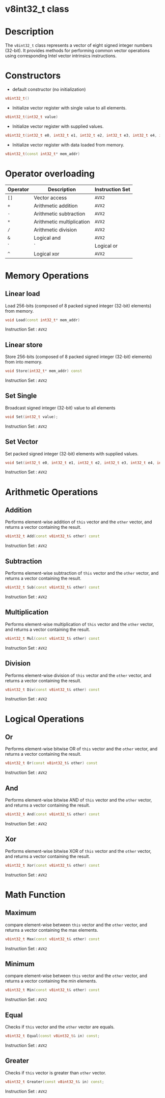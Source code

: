 # v8int32_t class

# Description

The `v8int32_t` class represents a vector of eight signed integer 
numbers (32-bit). 
It provides methods for performing common vector operations 
using corresponding Intel vector intrinsics instructions.

# Constructors
* default constructor (no initialization)
```c++
v8int32_t()
```

* Initialize vector register with single value to all elements.
```c++
v8int32_t(int32_t value)
```

* Initialize vector register with supplied values.
```c++
v8int32_t(int32_t e0, int32_t e1, int32_t e2, int32_t e3, int32_t e4, int32_t e5, int32_t e6, int32_t e7)
```


* Initialize vector register with data loaded from memory.
```c++
v8int32_t(const int32_t* mem_addr)
```

# Operator overloading

| Operator   | Description                 | Instruction Set |
|------------|-----------------------------|-----------------|
| `[]`       | Vector access               | `AVX2`           |
| `+`        | Arithmetic addition         | `AVX2`           |
| `-`        | Arithmetic subtraction      | `AVX2`           |
| `*`        | Arithmetic multiplication   | `AVX2`           |
| `/`        | Arithmetic division         | `AVX2`           |
| `&`        | Logical and                 | `AVX2`           |
| `|`        | Logical or                  | `AVX2`           |
| `^`        | Logical xor                 | `AVX2`           |

# Memory Operations

## Linear load
Load 256-bits (composed of 8 packed signed integer (32-bit) elements) from memory.

```c++
void Load(const int32_t* mem_addr)
```
Instruction Set  : `AVX2`

## Linear store
Store 256-bits (composed of 8 packed signed integer (32-bit) elements) from into memory.
```c++
void Store(int32_t* mem_addr) const
```
Instruction Set  : `AVX2`

## Set Single 
Broadcast signed integer (32-bit) value to all elements 
```c++
void Set(int32_t value);
```
Instruction Set  : `AVX2`

## Set Vector 
Set packed signed integer (32-bit) elements with supplied values.
```c++
void Set(int32_t e0, int32_t e1, int32_t e2, int32_t e3, int32_t e4, int32_t e5, int32_t e6, int32_t e7);
```
Instruction Set  : `AVX2`

# Arithmetic Operations

## Addition
Performs element-wise addition of `this` vector and the `other` vector, and
returns a vector containing the result.

```c++
v8int32_t Add(const v8int32_t& other) const
```
Instruction Set  : `AVX2`

## Subtraction
Performs element-wise subtraction of `this` vector and the `other` vector, and
returns a vector containing the result.

```c++
v8int32_t Sub(const v8int32_t& other) const
```
Instruction Set  : `AVX2`

## Multiplication
Performs element-wise multiplication of `this` vector and the `other` vector, and
returns a vector containing the result.

```c++
v8int32_t Mul(const v8int32_t& other) const
```
Instruction Set  : `AVX2`

## Division
Performs element-wise division of `this` vector and the `other` vector, and
returns a vector containing the result.

```c++
v8int32_t Div(const v8int32_t& other) const
```
Instruction Set  : `AVX2`

# Logical Operations
## Or
Performs element-wise bitwise OR of `this` vector and the `other` vector, and
returns a vector containing the result.

```c++
v8int32_t Or(const v8int32_t& other) const
```
Instruction Set  : `AVX2`

## And
Performs element-wise  bitwise AND of `this` vector and the `other` vector, and
returns a vector containing the result.

```c++
v8int32_t And(const v8int32_t& other) const
```
Instruction Set  : `AVX2`

## Xor
Performs element-wise  bitwise XOR of `this` vector and the `other` vector, and
returns a vector containing the result.

```c++
v8int32_t Xor(const v8int32_t& other) const
```
Instruction Set  : `AVX2`

# Math Function

## Maximum  
compare element-wise between `this` vector and the `other` vector, and 
returns a vector containing the max elements.

```c++
v8int32_t Max(const v8int32_t& other) const
```
Instruction Set  : `AVX2`

## Minimum 
compare element-wise between `this` vector and the `other` vector, and 
returns a vector containing the min elements.
```c++
v8int32_t Min(const v8int32_t& other) const
```
Instruction Set  : `AVX2`

## Equal
Checks if `this` vector and the `other` vector are equals.

```c++
v8int32_t Equal(const v8int32_t& in) const;
```
Instruction Set  : `AVX2`

## Greater
Checks if `this` vector is greater than `other` vector.

```c++
v8int32_t Greater(const v8int32_t& in) const;
```
Instruction Set  : `AVX2`